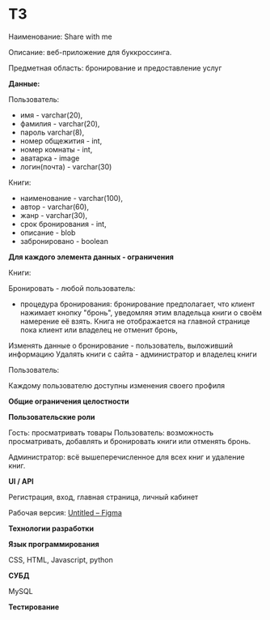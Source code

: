 # ТЗ

Наименование: Share with me 

Описание: веб-приложение для буккроссинга.  

Предметная область: бронирование и предоставление услуг

**Данные:** 

Пользователь:

- имя - varchar(20),
- фамилия - varchar(20),
- пароль varchar(8),
- номер общежития - int,
- номер комнаты - int,
- аватарка - image
- логин(почта) - varchar(30)

Книги: 

- наименование - varchar(100),
- автор - varchar(60),
- жанр - varchar(30),
- срок бронирования - int,
- описание - blob
- забронировано - boolean

**Для каждого элемента данных - ограничения** 

Книги:

Бронировать - любой пользователь: 

 - процедура бронирования: бронирование предполагает, что клиент нажимает кнопку "бронь", уведомляя этим владельца книги о своём намерение её взять. Книга не отображается на главной странице пока клиент или владелец не отменит бронь, 

Изменять данные о бронирование - пользователь, выложивший информацию
Удалять книги с сайта - администратор и владелец книги 

Пользователь: 

Каждому пользователю доступны изменения своего профиля 

**Общие ограничения целостности** 

**Пользовательские роли** 

Гость: просматривать товары
Пользователь: возможность просматривать, добавлять и бронировать книги или отменять бронь. 

Администратор: всё вышеперечисленное для всех книг и удаление книг.

**UI / API** 

Регистрация, вход, главная страница, личный кабинет

Рабочая версия: [Untitled – Figma](https://www.figma.com/file/4gGHblh6UenNoHoNugYuUj/Untitled?node-id=0%3A1) 

**Технологии разработки** 

**Язык программирования**

CSS, HTML, Javascript, python 

**СУБД** 

MySQL

**Тестирование**
